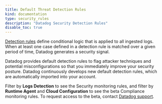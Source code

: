 ```yaml
---
title: Default Threat Detection Rules
kind: documentation
type: security_rules
description: "Datadog Security Detection Rules"
disable_toc: true
---
```


[Detection rules][1] define conditional logic that is applied to all ingested logs. When at least one case defined in a detection rule is matched over a given period of time, Datadog generates a security signal.

Datadog provides default detection rules to flag attacker techniques and potential misconfigurations so that you immediately improve your security posture. Datadog continuously develops new default detection rules, which are automatically imported into your account.

Filter by **Logs Detection** to see the Security monitoring rules, and filter by **Runtime Agent** and **Cloud Configuration** to see the beta Compliance monitoring rules. To request access to the beta, contact [Datadog support][2].

[1]: ../detection_rules
[2]: /help/
